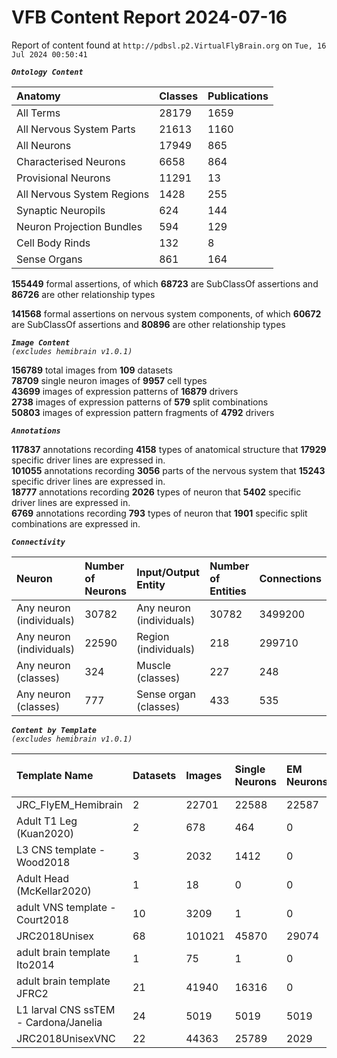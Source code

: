 
VFB Content Report 2024-07-16
=============================


Report of content found at ``http://pdbsl.p2.VirtualFlyBrain.org`` on ``Tue, 16 Jul 2024 00:50:41``  
  
***``Ontology Content``***  

|Anatomy|Classes|Publications|
| :--- | :--- | :--- |
|All Terms|28179|1659|
|All Nervous System Parts|21613|1160|
|All Neurons|17949|865|
|Characterised Neurons|6658|864|
|Provisional Neurons|11291|13|
|All Nervous System Regions|1428|255|
|Synaptic Neuropils|624|144|
|Neuron Projection Bundles|594|129|
|Cell Body Rinds|132|8|
|Sense Organs|861|164|
  
  
**155449** formal assertions, of which **68723** are SubClassOf assertions and **86726** are other relationship types  
  
**141568** formal assertions on nervous system components, of which **60672** are SubClassOf assertions and **80896** are other relationship types  
  
***``Image Content``***  
*``(excludes hemibrain v1.0.1)``*  
  
**156789** total images from **109** datasets  
**78709** single neuron images of **9957** cell types  
**43699** images of expression patterns of **16879** drivers  
**2738** images of expression patterns of **579** split combinations  
**50803** images of expression pattern fragments of **4792** drivers  
  
***``Annotations``***  
  
**117837** annotations recording **4158** types of anatomical structure that **17929** specific driver lines are expressed in.  
**101055** annotations recording **3056** parts of the nervous system that **15243** specific driver lines are expressed in.  
**18777** annotations recording **2026** types of neuron that **5402** specific driver lines are expressed in.  
**6769** annotations recording **793** types of neuron that **1901** specific split combinations are expressed in.  
  
***``Connectivity``***  

|Neuron|Number of Neurons|Input/Output Entity|Number of Entities|Connections|
| :--- | :--- | :--- | :--- | :--- |
|Any neuron (individuals)|30782|Any neuron (individuals)|30782|3499200|
|Any neuron (individuals)|22590|Region (individuals)|218|299710|
|Any neuron (classes)|324|Muscle (classes)|227|248|
|Any neuron (classes)|777|Sense organ (classes)|433|535|
  
  
  
***``Content by Template``***  
*``(excludes hemibrain v1.0.1)``*  

|Template Name|Datasets|Images|Single Neurons|EM Neurons|Full Expression Patterns|Split Expression Patterns|Partial Expression Patterns|Painted domains|
| :--- | :--- | :--- | :--- | :--- | :--- | :--- | :--- | :--- |
|JRC_FlyEM_Hemibrain|2|22701|22588|22587|0|0|0|114|
|Adult T1 Leg (Kuan2020)|2|678|464|0|0|0|0|4|
|L3 CNS template - Wood2018|3|2032|1412|0|0|0|1773|255|
|Adult Head (McKellar2020)|1|18|0|0|0|0|0|0|
|adult VNS template - Court2018|10|3209|1|0|3185|486|0|22|
|JRC2018Unisex|68|101021|45870|29074|32160|1633|38796|46|
|adult brain template Ito2014|1|75|1|0|0|0|0|75|
|adult brain template JFRC2|21|41940|16316|0|25272|600|16127|58|
|L1 larval CNS ssTEM - Cardona/Janelia|24|5019|5019|5019|0|0|0|0|
|JRC2018UnisexVNC|22|44363|25789|2029|8314|625|10240|23780|
  
